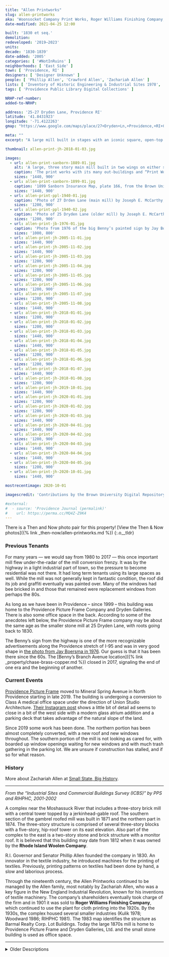 ```yaml
---
title: "Allen Printworks"
slug: allen-printworks
aka: 'Woonsocket Company Print Works, Roger Williams Finishing Company, Narragansett Business Forms, Providence Picture Frame'
date-modified: 2021-04-25 12:00

built: '1830 et seq.'
demolition: 
redeveloped: '2019–2023'
units:
decade: '1830-1839'
date-added: '2005'
categories: [ '#NotInRuins' ]
neighborhoods: [ 'East Side' ]
town: [ 'Providence, RI' ]
designers: [ 'Designer Unknown' ]
people: [ 'Phillip Allen', 'Crawford Allen', 'Zachariah Allen' ]
lists: [ 'Inventory of Historic Engineering & Industrial Sites 1978', 'PPS/AIA Industrial Commercial Buildings Survey', 'Providence Industrial Sites 1981' ]
tags: [ 'Providence Public Library Digital Collections' ]

NRHP-ref-number:
added-to-NRHP:

address: '25-27 Dryden Lane, Providence RI'
latitude: '41.8431923'
longitude: '-71.4122263'
gmap: "https://www.google.com/maps/place/27+Dryden+Ln,+Providence,+RI+02904/@41.8431923,-71.4122263,17z/data=!3m1!4b1!4m5!3m4!1s0x89e444e132e798db:0xbeb013061e23ab6!8m2!3d41.8431923!4d-71.4100376"

meta: ""
excerpt: "A large mill built in stages with an iconic square, open-top stair tower visible from Interstate 95."

thumbnail: allen-print-jh-2018-01-03.jpg

images:
  - url: allen-print-sanborn-1889-01.jpg
    alt: 'A large, three story main mill built in two wings on either side of a five story, square stair tower with double hip roof. Windows have arched tops and thin stone sills — most have been replaced with aluminum double hung windows or have been blocked in with brick. A stand-alone two story structure to the east is possibly older than the mill, and of stone and brick construction covered in stucco and painted white.'
    caption: 'The print works with its many out-buildings and “Print Works Pond” to the west and reservoirs to the north — 1889 Sanborn Insurance Map, plate 56, from the Brown University Digital Repository'
    sizes: '1440, 900'
  - url: allen-print-sanborn-1899-01.jpg
    caption: '1899 Sanborn Insurance Map, plate 166, from the Brown University Digital Repository'
    sizes: '1440, 900'
  - url: allen-print-ppl-1940-01.jpg
    caption: 'Photo of 27 Drden Lane (main mill) by Joseph E. McCarthy, 1940, part of the Rhode Island Mills and Mill Villages Photograph Collection at the Providence Public Library'
    sizes: '1200, 900'
  - url: allen-print-ppl-1940-02.jpg
    caption: 'Photo of 25 Dryden Lane (older mill) by Joseph E. McCarthy, 1940, part of the Rhode Island Mills and Mill Villages Photograph Collection at the Providence Public Library'
    sizes: '1200, 900'
  - url: allen-print-jb-1976-01.jpg
    caption: 'Photo from 1976 of the big Benny’s painted sign by Jay Boersma'
    sizes: '1000, 800'
  - url: allen-print-jh-2005-11-01.jpg
    sizes: '1440, 900'
  - url: allen-print-jh-2005-11-02.jpg
    sizes: '1440, 900'
  - url: allen-print-jh-2005-11-03.jpg
    sizes: '1200, 900'
  - url: allen-print-jh-2005-11-04.jpg
    sizes: '1200, 900'
  - url: allen-print-jh-2005-11-05.jpg
    sizes: '1200, 900'
  - url: allen-print-jh-2005-11-06.jpg
    sizes: '1200, 900'
  - url: allen-print-jh-2005-11-07.jpg
    sizes: '1200, 900'
  - url: allen-print-jh-2005-11-08.jpg
    sizes: '1440, 900'
  - url: allen-print-jh-2018-01-01.jpg
    sizes: '1200, 900'
  - url: allen-print-jh-2018-01-02.jpg
    sizes: '1200, 900'
  - url: allen-print-jh-2018-01-03.jpg
    sizes: '1440, 900'
  - url: allen-print-jh-2018-01-04.jpg
    sizes: '1440, 900'
  - url: allen-print-jh-2018-01-05.jpg
    sizes: '1200, 900'
  - url: allen-print-jh-2018-01-06.jpg
    sizes: '1200, 900'
  - url: allen-print-jh-2018-01-07.jpg
    sizes: '1440, 900'
  - url: allen-print-jh-2018-01-08.jpg
    sizes: '1200, 900'
  - url: allen-print-jh-2019-10-01.jpg
    sizes: '1440, 900'
  - url: allen-print-jh-2020-01-01.jpg
    sizes: '1200, 900'
  - url: allen-print-jh-2020-01-02.jpg
    sizes: '1200, 900'
  - url: allen-print-jh-2020-01-03.jpg
    sizes: '1440, 900'
  - url: allen-print-jh-2020-04-01.jpg
    sizes: '1440, 900'
  - url: allen-print-jh-2020-04-02.jpg
    sizes: '1200, 900'
  - url: allen-print-jh-2020-04-03.jpg
    sizes: '1440, 900'
  - url: allen-print-jh-2020-04-04.jpg
    sizes: '1440, 900'
  - url: allen-print-jh-2020-04-05.jpg
    sizes: '1200, 900'
  - url: allen-print-jh-2020-10-01.jpg
    sizes: '1440, 900'

mostrecentimage: 2020-10-01

imagescredit: 'Contributions by the Brown University Digital Repository (<a href="https://repository.library.brown.edu/studio/item/bdr:213551/">1889</a>, <a href="https://repository.library.brown.edu/studio/item/bdr:213318/">1899</a>), the Rhode Island Mills and Mill Villages Photograph Collection at the Providence Public Library (<a href="https://provlibdigital.org/islandora/object/islandora%3A290">photo 1</a>, <a href="https://provlibdigital.org/islandora/object/islandora%3A162">photo 2</a>), and <a href="https://www.re-vision.com/photography/providence/">Jay Boersma</a>'

#external:
#  - source: 'Providence Journal (permalink)'
#    url: https://perma.cc/MQ4Z-Z9K4
---
```


There is a Then and Now photo pair for this property! [View the Then & Now photos]({% link _then-now/allen-printworks.md %})
{:.o__tldr}

### Previous Tenants

For many years — we would say from 1980 to 2017 — this once important mill flew under-the-radar of the mill conversion frenzy. It was by the highway in a light industrial part of town, so the pressure to become residential was not there. It had long term tenants using its large spaces as well. While the mill was not generally kept in fantastic condition, the roof did its job and graffiti eventually was painted over. Many of the windows had bee bricked in and those that remained were replacement windows from perhaps the 80s.

As long as we have been in Providence – since 1999 – this building was home to the Providence Picture Frame Company and Dryden Galleries. There is also some office space in the back. According to some of the anecdotes left below, the Providence Picture Frame company may be about the same age as the smaller stone mill at 25 Dryden Lane, with roots going back to 1830.

The Benny’s sign from the highway is one of the more recognizable advertisements along the Providence stretch of I-95 and was in very good shape in [the photo from Jay Boersma in 1976](#photo-allen-print-jb-1976-01). Our guess is that it has been there since the 60s. The [Benny’s Branch Avenue location]({% link _property/chase-brass-copper.md %}) closed in 2017, signaling the end of one era and the beginning of another.


### Current Events

[Providence Picture Frame](https://www.providencepictureframe.com) moved to Mineral Spring Avenue in North Providence starting in late 2019. The building is undergoing a conversion to Class A medical office space under the direction of Union Studio Architecture. [Their Instagram post](https://www.instagram.com/p/B63z4Fgn727/) shows a little bit of detail ad seems to close in a bit of the west side with a modern glass atrium addition and a parking deck that takes advantage of the natural slope of the land.

Since 2019 some work has been done. The northern portion has been almost completely converted, with a new roof and new windows throughout. The southern portion of the mill is not looking as cared for, with boarded up window openings waiting for new windows and with much trash gathering in the parking lot. We are unsure if construction has stalled, and if so for what reason.


### History

More about Zachariah Allen at [Small State, Big History](https://smallstatebighistory.com/zachariah-allen-scientist-inventor-and-visionary/). 

***

_From the “Industrial Sites and Commercial Buildings Survey (ICBS)” by PPS and RIHPHC, 2001-2002_

A complex near the Moshassuck River that includes a three-story brick mill with a central tower topped by a jerkinhead-gable roof. The southern section of the gambrel roofed mill was built in 1871 and the northern part in 1874. The three-story structure is comprised of several three-story blocks with a five-story, hip-roof tower on its east elevation. Also part of the complex to the east is a two-story stone and brick structure with a monitor roof. It is believed that this building may
date from 1812 when it was owned by the **Rhode Island Woolen Company**.

R.l. Governor and Senator Phillip Allen founded the company in 1830. An innovator in the textile industry, he introduced machines for the printing of textiles. Previously, printing patterns on textiles had been done by hand, a slow and laborious process.

Through the nineteenth century, the Allen Printworks continued to be managed by the Allen family, most notably by Zachariah Allen, who was a key figure in the New England Industrial Revolution, known for his inventions of textile machinery. The company’s shareholders eventually took charge of the firm and in 1901 it was sold to **Roger Williams Finishing Company**, which continued to use the plant for cloth printing into the 1920s. By the 1930s, the complex housed several smaller industries (Kulik 1978; Woodward 1986; RIHPHC 1981). The 1983 map identifies the structure as Barmal Realty Corp. Lot Buildings. Today the large 1870s mill is home to Providence Picture Frame and Dryden Galleries, Ltd. and the small stone building is used as office space.

***

<details markdown="1" class="rhythm">
  <summary>Older Descriptions</summary>

_From the RIHPHC’s survey of Providence Industrial Sites, July 1981_

The **Allen Printworks**, more than any other printing establishment in Providence, was a vital force in the textile and cloth-printing industry. Founded in 1830 by Phillip Allen — an engineer, inventor, and governor and state senator — the Phillip Allen & Sons Company originally printed cloth by hand with carved blocks, but as early as 1835 Allen introduced printing machines to his establishment which greatly increased the speed of calico production. By 1846 Phillip Allen & Sons had five printing machines and employed 250 workers who turned out 130,000 yards of calico cloth a week. By 1849 the printworks had one main mill and six ancillary structures surrounding it.

When the [panic of 1857](https://en.wikipedia.org/wiki/Panic_of_1857) swept the country, however, Phillip Allen & Sons was one of the many firms forced to declare bankruptcy. The printworks, which had tripled in size since 1849, were bought by Phillip Allen’s brother Crawford and were reorganized as the **Woonsocket Company**. Crawford Allen, who had been involved in the printworks and cotton industry in Valley Falls and in Pawtucket, managed the business aspect of the operation, while Zachariah Allen, the middle and most famous Allen brother, managed the plant itself. Zachariah Allen was well known for his contributions to steam-engine and textile-machine technology.

In 1870 Crawford Allen retired from active management, and in 1871 the company was reorganized under the control of Allen’s lawyers as the **Allen Printworks**; at this time Zachariah Allen also retired. When the newly organized printworks failed, however, in 1879, the works were reorganized and put back into operation by the major stockholders of the company. By this time the Allen Printworks had had its greatest period of growth with most of the building having occurred in the 1850s, 1860s, and 1870s under the control of the Allen Brothers.

One of the remaining buildings in this sprawling complex is the main mill which is a 3-story brick structure with a 5-story central tower and a jerkinhead-gable roof. The northern part of the mill was rebuilt in 1874 after a fire and incorporated part of an earlier stone mill. The section south of the tower was built in 1871. To the east of the main mill is a small, 2-story, stone and brick structure with a trapdoor-monitor roof. This building is the oldest on the site and may be the original stone structure built by Phillip Allen in 1830. For twenty years after the printworks were taken over by the stockholders, printing operations continued under the name of The Allen Printworks. In 1901, however, the stockholders sold the printworks to the **Roger Williams Finishing Company** which leased the works to a cloth-printing company. In 1907 all of the printing machinery was sold. The Roger Williams Finishing Company seems to have occupied the plant for a few years in the early 1920s, but by the 1930s the plant was occupied by several smaller businesses. Today the remaining buildings have been converted to commercial and light industrial use.

***

_From “RHODE ISLAND: An Inventory of Historic Engineering and Industrial Sites”, Gary Kulik and Julia C. Bonham, 1978_

Phillip Allen & Sons established a print works on this site in 1830–1831. Crawford Allen purchased the company in 1857. The firm was known as the **Woonsocket Company Print Works** until 1871 when it was incorporated as the **Allen Print Works**. At that time, the plant covered a large area in the northeast part of Providence. Over 350 workers manufactured [calico goods](https://en.wikipedia.org/wiki/Calico#Calico_printing) which were sold primarily in the south and west. The company owned the first Boulton-Watt low pressure, condensing steam engine built in Providence and was said to be the first American textile form to import the improved English bobbin and fly frame.

The main brick mill on the site stands three to four stories high. The section north of the 5-story central tower was built in 1874 and measures 115' x 51' – 54'. The section south of the tower, 54æ x 79' – 62', was built three years earlier. The back of the north section is largely stone, suggesting that an older structure was incorporated into the 1874 wing. A jerkinhead roof covers both the 1871 and 1874 wings. A small, 2-story, stone and brick structure, with a trap-door monitor roof, stands to the east of the main mill. Perhaps the oldest building on the site, it may very well be the original 1830 mill.

Other than two steam pumps, no old machinery remains. The buildings are now tenanted.

</details>
